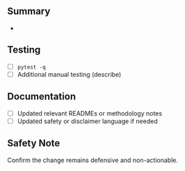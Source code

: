 ## Summary
- 

## Testing
- [ ] `pytest -q`
- [ ] Additional manual testing (describe)

## Documentation
- [ ] Updated relevant READMEs or methodology notes
- [ ] Updated safety or disclaimer language if needed

## Safety Note
Confirm the change remains defensive and non-actionable.
